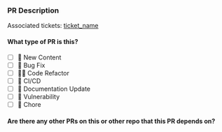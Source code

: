 ### PR Description

Associated tickets: [ticket_name](replace_with_valid_link)

#### What type of PR is this?

- [ ] 🐛 New Content
- [ ] 🐛 Bug Fix
- [ ] 🧑‍💻 Code Refactor
- [ ] 🔁 CI/CD
- [ ] 📝 Documentation Update
- [ ] 📝 Vulnerability
- [ ] 📝 Chore

#### Are there any other PRs on this or other repo that this PR depends on?
